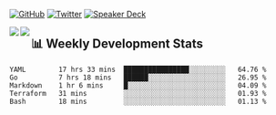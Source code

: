 [![GitHub](https://img.shields.io/badge/GitHub-0?style=flat-square&logo=github&color=181717&logoColor=white)](https://github.com/micnncim)
[![Twitter](https://img.shields.io/badge/Twitter-0?style=flat-square&logo=twitter&color=1DA1F2&logoColor=white)](https://twitter.com/micnncim)
[![Speaker Deck](https://img.shields.io/badge/Speaker_Deck-0?style=flat-square&logo=speaker-deck&color=009287&logoColor=white)](https://speakerdeck.com/micnncim)

<a href="https://github.com/micnncim">
  <img align="left" src="https://github-readme-stats.vercel.app/api?username=micnncim&show_icons=true" />
</a>
<a href="https://github.com/micnncim">
  <img align="left" src="https://github-readme-stats.vercel.app/api/top-langs/?username=micnncim&layout=compact" />
</a>

## 📊 Weekly Development Stats

<!--START_SECTION:waka-->
```text
YAML        17 hrs 33 mins  ████████████████░░░░░░░░░   64.76 % 
Go          7 hrs 18 mins   ██████░░░░░░░░░░░░░░░░░░░   26.95 % 
Markdown    1 hr 6 mins     █░░░░░░░░░░░░░░░░░░░░░░░░   04.09 % 
Terraform   31 mins         ░░░░░░░░░░░░░░░░░░░░░░░░░   01.93 % 
Bash        18 mins         ░░░░░░░░░░░░░░░░░░░░░░░░░   01.13 %
```
<!--END_SECTION:waka-->
